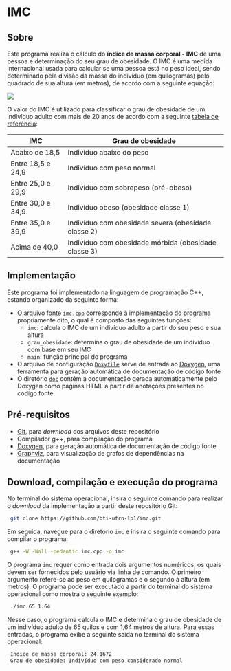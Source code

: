 # IMC

## Sobre
Este programa realiza o cálculo do **índice de massa corporal - IMC** de uma pessoa e determinação do seu grau de obesidade. O IMC é uma medida internacional usada para calcular se uma pessoa está no peso ideal, sendo determinado pela divisão da massa do indivíduo (em quilogramas) pelo quadrado de sua altura (em metros), de acordo com a seguinte equaçào: 

<img src="https://latex.codecogs.com/svg.latex?IMC=\frac{massa}{altura^2}" />

O valor do IMC é utilizado para classificar o grau de obesidade de um indivíduo adulto com mais de 20 anos de acordo com a seguinte [tabela de referência](https://www.euro.who.int/en/health-topics/disease-prevention/nutrition/a-healthy-lifestyle/body-mass-index-bmi):

| IMC | Grau de obesidade  |
| --- | ------------------ |
| Abaixo de 18,5 | Indivíduo abaixo do peso |
| Entre 18,5 e 24,9 | Indivíduo com peso normal |
| Entre 25,0 e 29,9 | Indivíduo com sobrepeso (pré-obeso) |
| Entre 30,0 e 34,9 | Indivíduo obeso (obesidade classe 1) |
| Entre 35,0 e 39,9 | Indivíduo com obesidade severa (obesidade classe 2) |
| Acima de 40,0 | Indivíduo com obesidade mórbida (obesidade classe 3) |

## Implementação
Este programa foi implementado na linguagem de programação C++, estando organizado da seguinte forma:
- O arquivo fonte [``imc.cpp``](https://github.com/bti-ufrn-lp1/imc/blob/master/imc.cpp) corresponde à implementação do programa propriamente dito, o qual é composto das seguintes funções:
     - ``imc``: calcula o IMC de um indivíduo adulto a partir do seu peso e sua altura
     - ``grau_obesidade``: determina o grau de obesidade de um indivíduo com base em seu IMC
     - ``main``: função principal do programa
- O arquivo de configuração [``Doxyfile``](https://github.com/bti-ufrn-lp1/imc/blob/master/Doxyfile) serve de entrada ao [Doxygen](https://www.doxygen.nl/), uma ferramenta para geração automática de documentação de código fonte
- O diretório [``doc``](https://github.com/bti-ufrn-lp1/imc/tree/master/doc) contém a documentação gerada automaticamente pelo Doxygen como páginas HTML a partir de anotações presentes no código fonte.

## Pré-requisitos
- [Git](https://git-scm.com), para *download* dos arquivos deste repositório
- Compilador g++, para compilação do programa
- [Doxygen](https://www.doxygen.nl/), para geração automática de documentação de código fonte
- [Graphviz](https://www.graphviz.org), para visualização de grafos de dependências na documentação

## Download, compilação e execução do programa
No terminal do sistema operacional, insira o seguinte comando para realizar o *download* da implementação a partir deste repositório Git:

```bash
 git clone https://github.com/bti-ufrn-lp1/imc.git
```

Em seguida, navegue para o diretório ``imc`` e insira o seguinte comando para compilar o programa:

```bash
 g++ -W -Wall -pedantic imc.cpp -o imc
```

O programa ``imc`` requer como entrada dois argumentos numéricos, os quais devem ser fornecidos pelo usuário via linha de comando. O primeiro argumento refere-se ao peso em quilogramas e o segundo à altura (em metros). O programa pode ser executado a partir do terminal do sistema operacional como mostra o seguinte exemplo:

```bash
 ./imc 65 1.64
```

Nesse caso, o programa calcula o IMC e determina o grau de obesidade de um indivíduo adulto de 65 quilos e com 1,64 metros de altura. Para essas entradas, o programa exibe a seguinte saída no terminal do sistema operacional:

```bash
 Índice de massa corporal: 24.1672
 Grau de obesidade: Indivíduo com peso considerado normal
```
